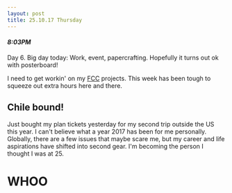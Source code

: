 ```yaml
---
layout: post
title: 25.10.17 Thursday
---
```


#### *8:03PM*
Day 6. Big day today: Work, event, papercrafting. Hopefully it turns out ok with posterboard!

I need to get workin' on my [FCC](freecodecamp.org) projects. This week has been tough to squeeze out extra hours here and there.

## Chile bound!

Just bought my plan tickets yesterday for my second trip outside the US this year. I can't believe what a year 2017 has been for me personally. Globally, there are a few issues that maybe scare me, but my career and life aspirations have shifted into second gear. I'm becoming the person I thought I was at 25.

# WHOO